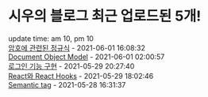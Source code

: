 # 시우의 블로그 최근 업로드된 5개!<br>

update time: am 10, pm 10<br>[암호에 관련된 정규식](https://velog.io/@dev_shu/%EC%95%94%ED%98%B8%EC%97%90-%EA%B4%80%EB%A0%A8%EB%90%9C-%EC%A0%95%EA%B7%9C%EC%8B%9D) - 2021-06-01 16:08:32<br>
[Document Object Model](https://velog.io/@dev_shu/DOM) - 2021-06-01 02:00:57<br>
[로그인 기능 구현](https://velog.io/@dev_shu/%EB%A1%9C%EA%B7%B8%EC%9D%B8-%EA%B8%B0%EB%8A%A5-%EA%B5%AC%ED%98%84) - 2021-05-29 20:27:40<br>
[React와 React Hooks](https://velog.io/@dev_shu/React%EC%99%80-React-Hooks) - 2021-05-29 18:02:46<br>
[Semantic tag](https://velog.io/@dev_shu/Semantic-tag) - 2021-05-28 16:31:37<br>
